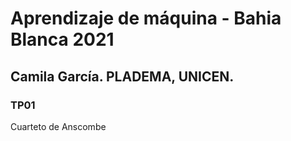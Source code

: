 # Aprendizaje de máquina - Bahia Blanca 2021
## Camila García. PLADEMA, UNICEN.

### TP01
Cuarteto de Anscombe

